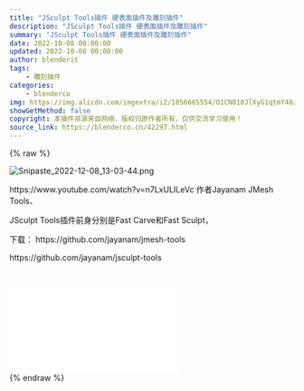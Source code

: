 ```yaml
---
title: "JSculpt Tools插件 硬表面插件及雕刻插件"
description: "JSculpt Tools插件 硬表面插件及雕刻插件"
summary: "JSculpt Tools插件 硬表面插件及雕刻插件"
date: 2022-10-08 00:00:00
updated: 2022-10-08 00:00:00
author: blenderit
tags: 
    - 雕刻插件
categories:
    - blenderco
img: https://img.alicdn.com/imgextra/i2/1856665554/O1CN010JlXyG1qtmY48z0NY_!!1856665554.png
showGetMethod: false
copyright: 本插件资源来自网络，版权归原作者所有，仅供交流学习使用！
source_link: https://blenderco.cn/42297.html
---
```


{% raw %}
<p><img src="https://img.alicdn.com/imgextra/i2/1856665554/O1CN010JlXyG1qtmY48z0NY_!!1856665554.png" alt="Snipaste_2022-12-08_13-03-44.png"></p><p>https://www.youtube.com/watch?v=n7LxULILeVc 作者Jayanam JMesh Tools、</p><p>JSculpt Tools插件前身分别是Fast Carve和Fast Sculpt，</p><p>下载： https://github.com/jayanam/jmesh-tools</p><p>https://github.com/jayanam/jsculpt-tools</p><p> </p><div id="external-video-eb9f23b139" class="external-video"><iframe frameborder="0" src="//player.bilibili.com/player.html?aid=87096965&amp;bvid=BV1L7411h7sE&amp;cid=150703040&amp;page=2" allowfullscreen="true"></iframe></div>
<div style="display: none">blenderco</div>
{% endraw %}